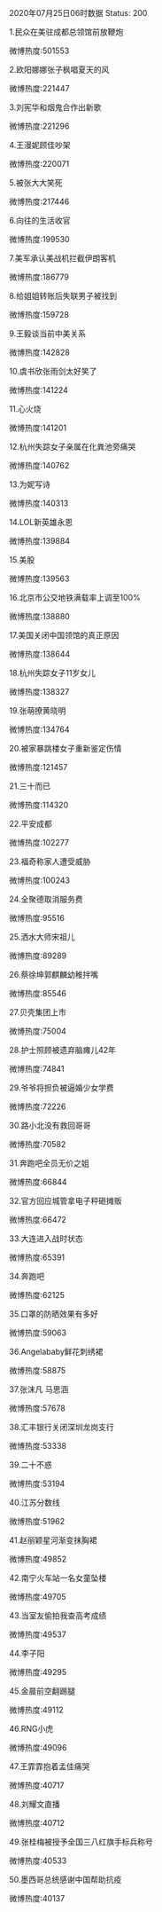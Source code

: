 2020年07月25日06时数据
Status: 200

1.民众在美驻成都总领馆前放鞭炮

微博热度:501553

2.欧阳娜娜张子枫唱夏天的风

微博热度:221447

3.刘宪华和烟鬼合作出新歌

微博热度:221296

4.王漫妮顾佳吵架

微博热度:220071

5.被张大大笑死

微博热度:217446

6.向往的生活收官

微博热度:199530

7.美军承认美战机拦截伊朗客机

微博热度:186779

8.给姐姐转账后失联男子被找到

微博热度:159728

9.王毅谈当前中美关系

微博热度:142828

10.虞书欣张雨剑太好笑了

微博热度:141224

11.心火烧

微博热度:141201

12.杭州失踪女子亲属在化粪池旁痛哭

微博热度:140762

13.为妮写诗

微博热度:140313

14.LOL新英雄永恩

微博热度:139884

15.美股

微博热度:139563

16.北京市公交地铁满载率上调至100%

微博热度:138880

17.美国关闭中国领馆的真正原因

微博热度:138644

18.杭州失踪女子11岁女儿

微博热度:138327

19.张萌撩黄晓明

微博热度:134764

20.被家暴跳楼女子重新鉴定伤情

微博热度:121457

21.三十而已

微博热度:114320

22.平安成都

微博热度:102277

23.福奇称家人遭受威胁

微博热度:100243

24.全聚德取消服务费

微博热度:95516

25.洒水大师宋祖儿

微博热度:89289

26.蔡徐坤郭麒麟幼稚拌嘴

微博热度:85546

27.贝壳集团上市

微博热度:75004

28.护士照顾被遗弃脑瘫儿42年

微博热度:74841

29.爷爷将担负被逼婚少女学费

微博热度:72226

30.路小北没有救回哥哥

微博热度:70582

31.奔跑吧全员无价之姐

微博热度:66844

32.官方回应城管拿电子秤砸摊贩

微博热度:66472

33.大连进入战时状态

微博热度:65391

34.奔跑吧

微博热度:62125

35.口罩的防晒效果有多好

微博热度:59063

36.Angelababy鲜花刺绣裙

微博热度:58875

37.张沫凡 马思涵

微博热度:57678

38.汇丰银行关闭深圳龙岗支行

微博热度:53338

39.二十不惑

微博热度:53194

40.江苏分数线

微博热度:51962

41.赵丽颖星河渐变抹胸裙

微博热度:49852

42.南宁火车站一名女童坠楼

微博热度:49705

43.当室友偷拍我查高考成绩

微博热度:49537

44.李子阳

微博热度:49295

45.金晨前空翻踢腿

微博热度:49112

46.RNG小虎

微博热度:49096

47.王霏霏抱着孟佳痛哭

微博热度:40717

48.刘耀文直播

微博热度:40712

49.张桂梅被授予全国三八红旗手标兵称号

微博热度:40533

50.墨西哥总统感谢中国帮助抗疫

微博热度:40137

